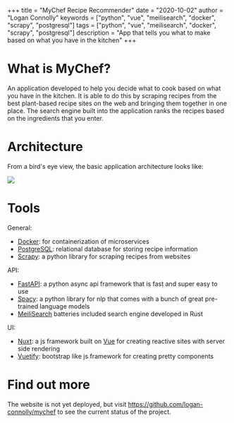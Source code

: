 +++
title = "MyChef Recipe Recommender"
date = "2020-10-02"
author = "Logan Connolly"
keywords = ["python", "vue", "meilisearch", "docker", "scrapy", "postgresql"]
tags = ["python", "vue", "meilisearch", "docker", "scrapy", "postgresql"]
description = "App that tells you what to make based on what you have in the kitchen"
+++

# What is MyChef?

An application developed to help you decide what to cook based on what you have in the kitchen. It is able to do this by scraping recipes from the best plant-based recipe sites on the web and bringing them together in one place. The search engine built into the application ranks the recipes based on the ingredients that you enter.

# Architecture

From a bird's eye view, the basic application architecture looks like:

![](/img/mychef_overview/basic_architecture.png)

# Tools

General:

- [Docker](https://www.docker.com/): for containerization of microservices
- [PostgreSQL](https://www.postgresql.org/): relational database for storing recipe information
- [Scrapy](https://scrapy.org/): a python library for scraping recipes from websites

API:

- [FastAPI](https://fastapi.tiangolo.com/): a python async api framework that is fast and super easy to use
- [Spacy](https://spacy.io/): a python library for nlp that comes with a bunch of great pre-trained language models
- [MeiliSearch](https://docs.meilisearch.com/) batteries included search engine developed in Rust

UI:

- [Nuxt](https://nuxtjs.org/): a js framework built on [Vue](https://vuejs.org/) for creating reactive sites with server side rendering
- [Vuetify](https://vuetifyjs.com/en/): bootstrap like js framework for creating pretty components

# Find out more

The website is not yet deployed, but visit https://github.com/logan-connolly/mychef to see the current status of the project.
